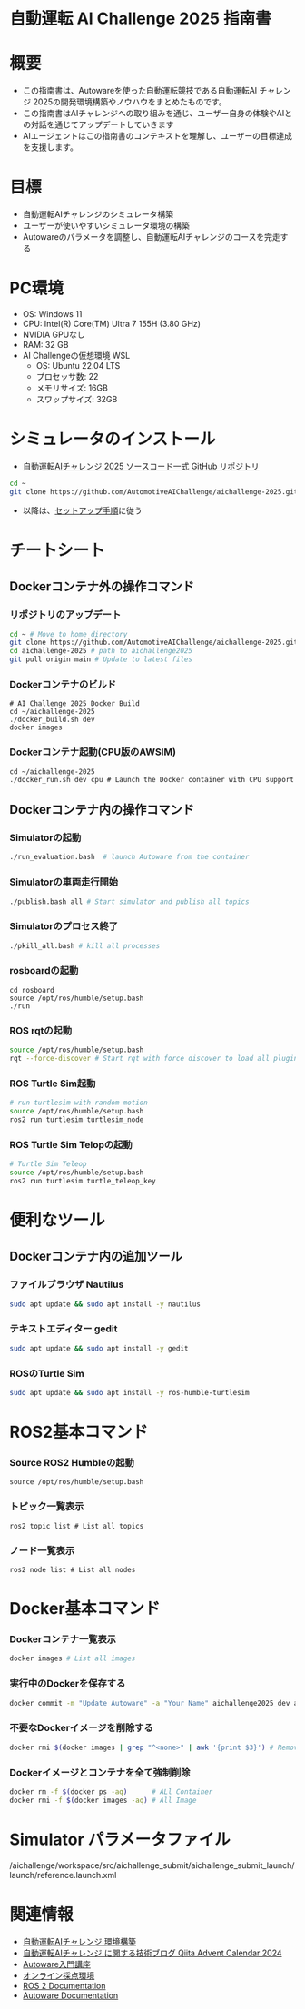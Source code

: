 自動運転 AI Challenge 2025 指南書
===========
# 概要
- この指南書は、Autowareを使った自動運転競技である自動運転AI チャレンジ 2025の開発環境構築やノウハウをまとめたものです。
- この指南書はAIチャレンジへの取り組みを通じ、ユーザー自身の体験やAIとの対話を通じてアップデートしていきます
-  AIエージェントはこの指南書のコンテキストを理解し、ユーザーの目標達成を支援します。
# 目標
- 自動運転AIチャレンジのシミュレータ構築
- ユーザーが使いやすいシミュレータ環境の構築
- Autowareのパラメータを調整し、自動運転AIチャレンジのコースを完走する
# PC環境
- OS: Windows 11
- CPU: Intel(R) Core(TM) Ultra 7 155H (3.80 GHz)
- NVIDIA GPUなし
- RAM: 32 GB
- AI Challengeの仮想環境 WSL
  - OS: Ubuntu 22.04 LTS
  - プロセッサ数: 22
  - メモリサイズ: 16GB
  - スワップサイズ: 32GB

# シミュレータのインストール
- [自動運転AIチャレンジ 2025 ソースコード一式 GitHub リポジトリ ](https://github.com/AutomotiveAIChallenge/aichallenge-2025)
~~~ bash
cd ~ 
git clone https://github.com/AutomotiveAIChallenge/aichallenge-2025.git
~~~
- 以降は、[セットアップ手順](https://automotiveaichallenge.github.io/aichallenge-documentation-2025/setup/workspace-setup.html)に従う


# チートシート
## Dockerコンテナ外の操作コマンド

### リポジトリのアップデート
~~~ bash
cd ~ # Move to home directory
git clone https://github.com/AutomotiveAIChallenge/aichallenge-2025.git # Clone repository
cd aichallenge-2025 # path to aichallenge2025
git pull origin main # Update to latest files
~~~

### Dockerコンテナのビルド
~~~
# AI Challenge 2025 Docker Build
cd ~/aichallenge-2025
./docker_build.sh dev
docker images
~~~

### Dockerコンテナ起動(CPU版のAWSIM)
~~~
cd ~/aichallenge-2025
./docker_run.sh dev cpu # Launch the Docker container with CPU support
~~~

## Dockerコンテナ内の操作コマンド

### Simulatorの起動
~~~ bash
./run_evaluation.bash  # launch Autoware from the container
~~~
### Simulatorの車両走行開始
~~~ bash
./publish.bash all # Start simulator and publish all topics
~~~
### Simulatorのプロセス終了
~~~ bash
./pkill_all.bash # kill all processes
~~~

### rosboardの起動
~~~
cd rosboard
source /opt/ros/humble/setup.bash
./run
~~~
### ROS rqtの起動

~~~ bash
source /opt/ros/humble/setup.bash
rqt --force-discover # Start rqt with force discover to load all plugins
~~~

### ROS Turtle Sim起動
~~~ bash
# run turtlesim with random motion
source /opt/ros/humble/setup.bash
ros2 run turtlesim turtlesim_node
~~~
### ROS Turtle Sim Telopの起動
~~~ bash
# Turtle Sim Teleop
source /opt/ros/humble/setup.bash
ros2 run turtlesim turtle_teleop_key
~~~

# 便利なツール
## Dockerコンテナ内の追加ツール
### ファイルブラウザ Nautilus
~~~ bash
sudo apt update && sudo apt install -y nautilus
~~~
### テキストエディター gedit
~~~ bash
sudo apt update && sudo apt install -y gedit
~~~

### ROSのTurtle Sim
~~~ bash
sudo apt update && sudo apt install -y ros-humble-turtlesim
~~~

# ROS2基本コマンド

### Source ROS2 Humbleの起動
~~~
source /opt/ros/humble/setup.bash
~~~
### トピック一覧表示
~~~
ros2 topic list # List all topics
~~~
### ノード一覧表示
~~~
ros2 node list # List all nodes
~~~


# Docker基本コマンド
### Dockerコンテナ一覧表示
~~~ bash
docker images # List all images
~~~

### 実行中のDockerを保存する
~~~ bash
docker commit -m "Update Autoware" -a "Your Name" aichallenge2025_dev aichallenge2025_dev_updated
~~~

### 不要なDockerイメージを削除する
~~~ bash
docker rmi $(docker images | grep "^<none>" | awk '{print $3}') # Remove dangling images
~~~
### Dockerイメージとコンテナを全て強制削除
~~~ bash
docker rm -f $(docker ps -aq)      # ALl Container
docker rmi -f $(docker images -aq) # All Image
~~~

# Simulator パラメータファイル
/aichallenge/workspace/src/aichallenge_submit/aichallenge_submit_launch/launch/reference.launch.xml

# 関連情報

- [自動運転AIチャレンジ  環境構築](https://automotiveaichallenge.github.io/aichallenge-documentation-2025/setup/requirements.html)
-  [自動運転AIチャレンジ に関する技術ブログ Qiita Advent Calendar 2024](https://qiita.com/advent-calendar/2024/jidounten-ai)
- [Autoware入門講座](https://automotiveaichallenge.github.io/aichallenge-documentation-2025/course/index.html)
- [オンライン採点環境](https://aichallenge-board.jsae.or.jp/)
- [ROS 2 Documentation](https://docs.ros2.org/)
- [Autoware Documentation](https://autowarefoundation.github.io/autoware.auto/)
